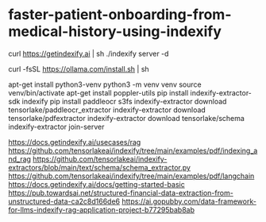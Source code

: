 # faster-patient-onboarding-from-medical-history-using-indexify


curl https://getindexify.ai | sh
./indexify server -d

curl -fsSL https://ollama.com/install.sh | sh

apt-get install python3-venv
python3 -m venv venv
source venv/bin/activate
apt-get install poppler-utils
pip install indexify-extractor-sdk indexify 
pip install paddleocr s3fs
indexify-extractor download tensorlake/paddleocr_extractor
indexify-extractor download tensorlake/pdfextractor
indexify-extractor download tensorlake/schema
indexify-extractor join-server







https://docs.getindexify.ai/usecases/rag
https://github.com/tensorlakeai/indexify/tree/main/examples/pdf/indexing_and_rag
https://github.com/tensorlakeai/indexify-extractors/blob/main/text/schema/schema_extractor.py
https://github.com/tensorlakeai/indexify/tree/main/examples/pdf/langchain
https://docs.getindexify.ai/docs/getting-started-basic
https://pub.towardsai.net/structured-financial-data-extraction-from-unstructured-data-ca2c8d166de6
https://ai.gopubby.com/data-framework-for-llms-indexify-rag-application-project-b77295bab8ab
